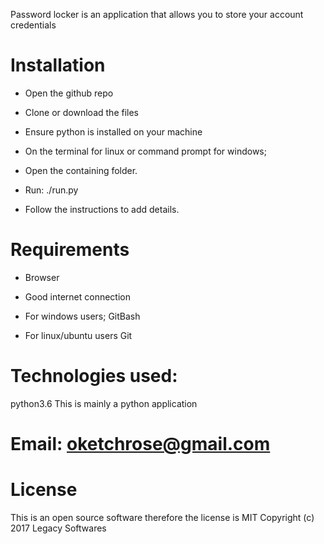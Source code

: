 Password locker is an application that allows you to store your account credentials

# Installation

* Open the github repo

* Clone or download the files

* Ensure python is installed on your machine

* On the terminal for linux or command prompt for windows;

* Open the containing folder.

* Run: ./run.py

* Follow the instructions to add details.

# Requirements

* Browser

* Good internet connection

* For windows users; GitBash

* For linux/ubuntu users Git
# Technologies used:
python3.6
This is mainly a python application

# Email: oketchrose@gmail.com

# License

This is an open source software therefore the license is MIT Copyright (c) 2017 Legacy Softwares
